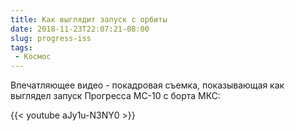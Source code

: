 ```yaml
---
title: Как выглядит запуск с орбиты
date: 2018-11-23T22:07:21-08:00
slug: progress-iss
tags:
 - Космос
---
```


Впечатляющее видео - покадровая съемка, показывающая как выглядел запуск
Прогресса MC-10 с борта МКС:

{{< youtube aJy1u-N3NY0 >}}  

<!--more-->
